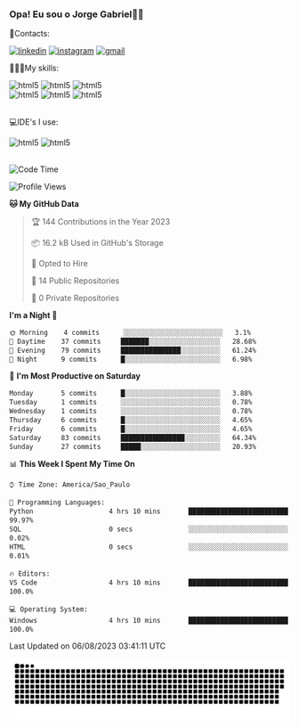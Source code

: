 
### Opa! Eu sou o Jorge Gabriel🤚🏾
📱Contacts: 

[![linkedin](https://img.shields.io/badge/LinkedIn-0077B5?style=for-the-badge&logo=linkedin&logoColor=white)](https://www.linkedin.com/in/jorge-g-717603souzag)
[![instagram](https://img.shields.io/badge/Instagram-E4405F?style=for-the-badge&logo=instagram&logoColor=white)](https://www.instagram.com/jorge__gabriel_/)
[![gmail](https://img.shields.io/badge/Gmail-D14836?style=for-the-badge&logo=gmail&logoColor=white)](https://mail.google.com/mail/u/0/?fs=1&tf=cm&source=mailto&to=gabrielgomes2003@gmail.com)

🧑🏾‍💻My skills:
<div <style>
    <img aling="center" alt="html5" src="https://img.shields.io/badge/Python-3776AB?style=for-the-badge&logo=python&logoColor=white"/> 
    <img aling="center" alt="html5" src="https://img.shields.io/badge/GIT-E44C30?style=for-the-badge&logo=git&logoColor=white"/>
    <img aling="center" alt="html5" src="https://img.shields.io/badge/Figma-F24E1E?style=for-the-badge&logo=figma&logoColor=white"/><br>
    <img aling="center" alt="html5" src="https://img.shields.io/badge/Microsoft_Office-D83B01?style=for-the-badge&logo=microsoft-office&logoColor=white"/> 
    <img aling="center" alt="html5" src="https://img.shields.io/badge/Adobe%20Illustrator-FF9A00?style=for-the-badge&logo=adobe%20illustrator&logoColor=white"/> 
    <img aling="center" alt="html5" src="https://img.shields.io/badge/Adobe%20Photoshop-31A8FF?style=for-the-badge&logo=Adobe%20Photoshop&logoColor=black"/> 
</div><br>

💻IDE's I use:
<div <style>
     <img aling="center" alt="html5" src="https://img.shields.io/badge/PyCharm-000000.svg?&style=for-the-badge&logo=PyCharm&logoColor=white"/>  
     <img aling="center" alt="html5" src="https://img.shields.io/badge/Visual_Studio_Code-0078D4?style=for-the-badge&logo=visual%20studio%20code&logoColor=white"/> 
</div><br>

<!--START_SECTION:waka-->
![Code Time](http://img.shields.io/badge/Code%20Time-78%20hrs%2014%20mins-blue)

![Profile Views](http://img.shields.io/badge/Profile%20Views-20-blue)

**🐱 My GitHub Data** 

> 🏆 144 Contributions in the Year 2023
 > 
> 📦 16.2 kB Used in GitHub's Storage 
 > 
> 💼 Opted to Hire
 > 
> 📜 14 Public Repositories 
 > 
> 🔑 0 Private Repositories  
 > 
**I'm a Night 🦉** 

```text
🌞 Morning    4 commits      ░░░░░░░░░░░░░░░░░░░░░░░░░   3.1% 
🌇 Daytime    37 commits     ███████░░░░░░░░░░░░░░░░░░   28.68% 
🌃 Evening    79 commits     ███████████████░░░░░░░░░░   61.24% 
🌙 Night      9 commits      █░░░░░░░░░░░░░░░░░░░░░░░░   6.98%

```
📅 **I'm Most Productive on Saturday** 

```text
Monday       5 commits      █░░░░░░░░░░░░░░░░░░░░░░░░   3.88% 
Tuesday      1 commits      ░░░░░░░░░░░░░░░░░░░░░░░░░   0.78% 
Wednesday    1 commits      ░░░░░░░░░░░░░░░░░░░░░░░░░   0.78% 
Thursday     6 commits      █░░░░░░░░░░░░░░░░░░░░░░░░   4.65% 
Friday       6 commits      █░░░░░░░░░░░░░░░░░░░░░░░░   4.65% 
Saturday     83 commits     ████████████████░░░░░░░░░   64.34% 
Sunday       27 commits     █████░░░░░░░░░░░░░░░░░░░░   20.93%

```


📊 **This Week I Spent My Time On** 

```text
⌚︎ Time Zone: America/Sao_Paulo

💬 Programming Languages: 
Python                   4 hrs 10 mins       █████████████████████████   99.97% 
SQL                      0 secs              ░░░░░░░░░░░░░░░░░░░░░░░░░   0.02% 
HTML                     0 secs              ░░░░░░░░░░░░░░░░░░░░░░░░░   0.01%

🔥 Editors: 
VS Code                  4 hrs 10 mins       █████████████████████████   100.0%

💻 Operating System: 
Windows                  4 hrs 10 mins       █████████████████████████   100.0%

```


 Last Updated on 06/08/2023 03:41:11 UTC
<!--END_SECTION:waka-->





<img alt="github-snake" src="https://github.com/J0rgeGabriel/J0rgeGabriel/blob/output/github-contribution-grid-snake-dark.svg" />
